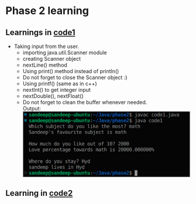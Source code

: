 # Phase 2 learning

## Learnings in [code1](code1.java)
* Taking input from the user.
  * importing java.util.Scanner module
  * creating Scanner object
  * nextLine() method 
  * Using print() method instead of println()
  * Do not forget to close the Scanner object :)
  * Using printf() (same as in c++)
  * nextInt() to get integer input
  * nextDouble(), nextFloat()
  * Do not forget to clean the buffer whenever needed.  <br/>
Output:  
![output1](output1.png)  

## Learning in [code2](code2.java)
